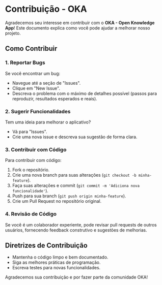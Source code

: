 # Contribuição - OKA

Agradecemos seu interesse em contribuir com o **OKA - Open Knowledge App**! Este documento explica como você pode ajudar a melhorar nosso projeto.

## Como Contribuir

### 1. Reportar Bugs

Se você encontrar um bug:
- Navegue até a seção de "Issues".
- Clique em "New Issue".
- Descreva o problema com o máximo de detalhes possível (passos para reproduzir, resultados esperados e reais).

### 2. Sugerir Funcionalidades

Tem uma ideia para melhorar o aplicativo?
- Vá para "Issues".
- Crie uma nova issue e descreva sua sugestão de forma clara.

### 3. Contribuir com Código

Para contribuir com código:
1. Fork o repositório.
2. Crie uma nova branch para suas alterações (`git checkout -b minha-feature`).
3. Faça suas alterações e commit (`git commit -m 'Adiciona nova funcionalidade'`).
4. Push para sua branch (`git push origin minha-feature`).
5. Crie um Pull Request no repositório original.

### 4. Revisão de Código

Se você é um colaborador experiente, pode revisar pull requests de outros usuários, fornecendo feedback construtivo e sugestões de melhorias.

## Diretrizes de Contribuição

- Mantenha o código limpo e bem documentado.
- Siga as melhores práticas de programação.
- Escreva testes para novas funcionalidades.

Agradecemos sua contribuição e por fazer parte da comunidade OKA!
